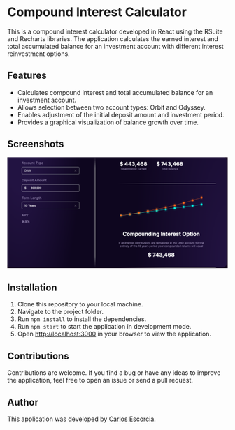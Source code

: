 # Compound Interest Calculator

This is a compound interest calculator developed in React using the RSuite and Recharts libraries. The application calculates the earned interest and total accumulated balance for an investment account with different interest reinvestment options.

## Features

- Calculates compound interest and total accumulated balance for an investment account.
- Allows selection between two account types: Orbit and Odyssey.
- Enables adjustment of the initial deposit amount and investment period.
- Provides a graphical visualization of balance growth over time.

## Screenshots

![alt text](image.png)

## Installation

1. Clone this repository to your local machine.
2. Navigate to the project folder.
3. Run `npm install` to install the dependencies.
4. Run `npm start` to start the application in development mode.
5. Open [http://localhost:3000](http://localhost:3000) in your browser to view the application.

## Contributions

Contributions are welcome. If you find a bug or have any ideas to improve the application, feel free to open an issue or send a pull request.

## Author

This application was developed by [Carlos Escorcia](https://github.com/carlospolo019).
